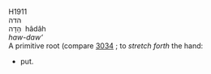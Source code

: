 H1911  
הדה  
הָדָה ‎ hâdâh  
*haw-daw‘*  
A primitive root (compare [3034](h3034) ; to *stretch* *forth* the hand:
- put.  
